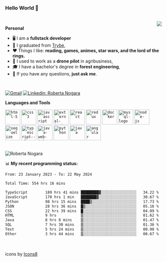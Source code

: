 ### Hello World 👋

<br />

<img align="right" src="https://github.blog/wp-content/uploads/2018/10/46896184-b679fc80-ce30-11e8-88bf-921e9b788f7c.gif?resize=200%2C200"  />

**Personal**
- 🖥️ I am a **fullstack developer**
- 📖 I graduated from [Trybe](https://www.betrybe.com/),
- ❤️ Things I like: **reading, games, animes, star wars, and the lord of the rings.** 
- 🌾 I used to work as a **drone pilot** in agribusiness,
- 🎓 I have a bachelor's degree in **forest engineering**,
- 💬 If you have any questions, **just ask me**.

<br />

[![Gmail](https://img.icons8.com/neon/96/gmail.png)](mailto:r.nogara.dev@gmail.com)
[![Linkedin: Roberta Nogara](https://img.icons8.com/neon/96/linkedin.png)](https://www.linkedin.com/in/robertanogara/)

**Languages and Tools**  

<code><img width="48" height="48" src="https://img.icons8.com/fluency/48/html-5.png" alt="html-5"/></code>
<code><img width="48" height="48" src="https://img.icons8.com/fluency/48/css3.png" alt="css3"/></code>
<code><img width="48" height="48" src="https://img.icons8.com/fluency/48/javascript.png" alt="javascript"/></code>
<code><img width="48" height="48" src="https://img.icons8.com/external-tal-revivo-color-tal-revivo/48/external-jest-can-collect-code-coverage-information-from-entire-projects-logo-color-tal-revivo.png" alt="external-jest-can-collect-code-coverage-information-from-entire-projects-logo-color-tal-revivo"/></code>
<code><img width="48" height="48" src="https://img.icons8.com/office/40/react.png" alt="react"/></code>
<code><img width="48" height="48" src="https://img.icons8.com/color/48/redux.png" alt="redux"/></code>
<code><img width="48" height="48" src="https://img.icons8.com/fluency/48/docker.png" alt="docker"/></code>
<code><img width="48" height="48" src="https://img.icons8.com/fluency/48/mysql-logo.png" alt="mysql-logo"/></code>
<code><img width="48" height="48" src="https://img.icons8.com/fluency/48/node-js.png" alt="node-js"/></code>
<code><img width="48" height="48" src="https://cdn.icon-icons.com/icons2/2415/PNG/512/sequelize_original_logo_icon_146348.png" alt="sequelize"/></code>
<code><img width="48" height="48" src="https://img.icons8.com/fluency/48/typescript--v2.png" alt="typescript--v2"/></code>
<code><img width="48" height="48" src="https://img.icons8.com/color/48/java-web-token.png" alt="java-web-token"/></code>
<code><img width="48" height="48" src="https://img.icons8.com/fluency/48/python.png" alt="python"/></code>
<code><img width="48" height="48" src="https://img.icons8.com/color/48/java-coffee-cup-logo--v1.png" alt="java"/></code>
<code><img width="48" height="48" src="https://img.icons8.com/fluency/48/angularjs.png" alt="angular"/></code>

<br />
<img src="https://github-readme-stats.vercel.app/api?username=rnogara&count_private=true&show_icons=true" alt="Roberta Nogara" />
<br />

📊 **My recent programming status:**
<!--START_SECTION:waka-->

```txt
From: 23 January 2023 - To: 22 May 2024

Total Time: 554 hrs 16 mins

TypeScript        189 hrs 41 mins ████████▓░░░░░░░░░░░░░░░░   34.22 %
JavaScript        170 hrs 1 min   ███████▓░░░░░░░░░░░░░░░░░   30.67 %
Python            98 hrs 15 mins  ████▒░░░░░░░░░░░░░░░░░░░░   17.73 %
JSON              28 hrs 36 mins  █▒░░░░░░░░░░░░░░░░░░░░░░░   05.16 %
CSS               22 hrs 39 mins  █░░░░░░░░░░░░░░░░░░░░░░░░   04.09 %
HTML              9 hrs           ▒░░░░░░░░░░░░░░░░░░░░░░░░   01.62 %
Java              8 hrs 8 mins    ▒░░░░░░░░░░░░░░░░░░░░░░░░   01.47 %
SQL               7 hrs 30 mins   ▒░░░░░░░░░░░░░░░░░░░░░░░░   01.36 %
Text              5 hrs 24 mins   ▒░░░░░░░░░░░░░░░░░░░░░░░░   00.98 %
Other             3 hrs 44 mins   ▒░░░░░░░░░░░░░░░░░░░░░░░░   00.67 %
```

<!--END_SECTION:waka-->

<br />
<br />
icons by <a href="https://icons8.com">Icons8</a>
